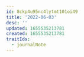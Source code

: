```yaml
---
id: 8ckp4u95nc4lytmt101oi49
title: '2022-06-03'
desc: ''
updated: 1655535213781
created: 1655535213781
traitIds:
  - journalNote
---
```


